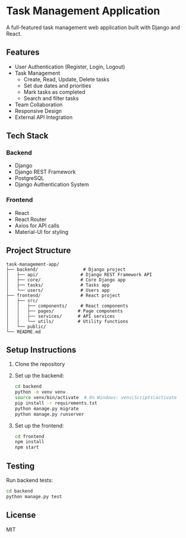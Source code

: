 # Task Management Application

A full-featured task management web application built with Django and React.

## Features

- User Authentication (Register, Login, Logout)
- Task Management
  - Create, Read, Update, Delete tasks
  - Set due dates and priorities
  - Mark tasks as completed
  - Search and filter tasks
- Team Collaboration
- Responsive Design
- External API Integration

## Tech Stack

### Backend
- Django
- Django REST Framework
- PostgreSQL
- Django Authentication System

### Frontend
- React
- React Router
- Axios for API calls
- Material-UI for styling

## Project Structure

```
task-management-app/
├── backend/                 # Django project
│   ├── api/                # Django REST Framework API
│   ├── core/               # Core Django app
│   ├── tasks/              # Tasks app
│   └── users/              # Users app
├── frontend/               # React project
│   ├── src/
│   │   ├── components/     # React components
│   │   ├── pages/         # Page components
│   │   ├── services/      # API services
│   │   └── utils/         # Utility functions
│   └── public/
└── README.md
```

## Setup Instructions

1. Clone the repository
2. Set up the backend:
   ```bash
   cd backend
   python -m venv venv
   source venv/bin/activate  # On Windows: venv\Scripts\activate
   pip install -r requirements.txt
   python manage.py migrate
   python manage.py runserver
   ```

3. Set up the frontend:
   ```bash
   cd frontend
   npm install
   npm start
   ```

## Testing

Run backend tests:
```bash
cd backend
python manage.py test
```

## License

MIT 